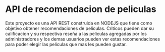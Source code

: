 # API de recomendacion de peliculas
Este proyecto es una API REST construida en NODEJS que tiene como objetivo obtener recomendaciones de peliculas.
Criticos pueden dar su calificacion y su respectiva reseña a las peliculas agregadas por los administradores y los 
demas usuarios pueden ver estas recomendaciones para poder elegir las peliculas que mas les pueden gustar.
